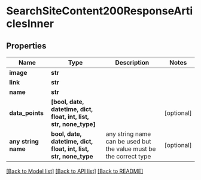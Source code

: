 # SearchSiteContent200ResponseArticlesInner


## Properties
Name | Type | Description | Notes
------------ | ------------- | ------------- | -------------
**image** | **str** |  | 
**link** | **str** |  | 
**name** | **str** |  | 
**data_points** | **[bool, date, datetime, dict, float, int, list, str, none_type]** |  | [optional] 
**any string name** | **bool, date, datetime, dict, float, int, list, str, none_type** | any string name can be used but the value must be the correct type | [optional]

[[Back to Model list]](../README.md#documentation-for-models) [[Back to API list]](../README.md#documentation-for-api-endpoints) [[Back to README]](../README.md)


